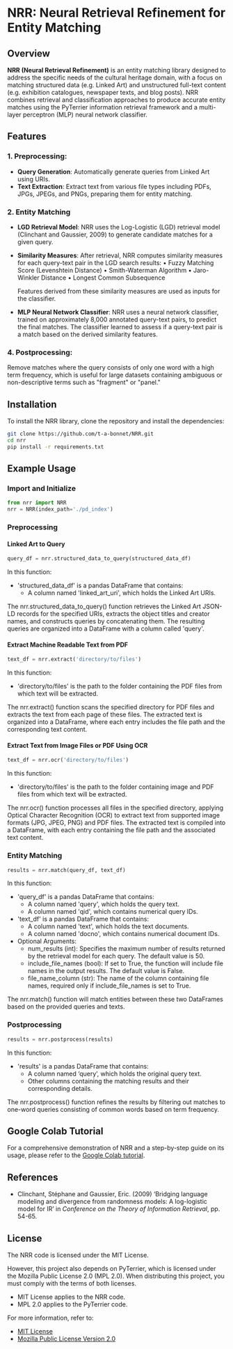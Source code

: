 # NRR: Neural Retrieval Refinement for Entity Matching

## Overview

**NRR (Neural Retrieval Refinement)** is an entity matching library designed to address the specific needs of the cultural heritage domain, with a focus on matching structured data (e.g. Linked Art) and unstructured full-text content (e.g. exhibition catalogues, newspaper texts, and blog posts). NRR combines retrieval and classification approaches to produce accurate entity matches using the PyTerrier information retrieval framework and a multi-layer perceptron (MLP) neural network classifier.

## Features

### 1. **Preprocessing**: 
   - **Query Generation**: Automatically generate queries from Linked Art using URIs.
   - **Text Extraction**: Extract text from various file types including PDFs, JPGs, JPEGs, and PNGs, preparing them for entity matching.

### 2. **Entity Matching**

   - **LGD Retrieval Model**: 
   NRR uses the Log-Logistic (LGD) retrieval model (Clinchant and Gaussier, 2009) to generate candidate matches for a given query.

   - **Similarity Measures**: 
   After retrieval, NRR computes similarity measures for each query-text pair in the LGD search results:
	•	Fuzzy Matching Score (Levenshtein Distance)
	•	Smith-Waterman Algorithm
	•	Jaro-Winkler Distance
	•	Longest Common Subsequence
   
        Features derived from these similarity measures are used as inputs for the classifier.

   - **MLP Neural Network Classifier**: 
   NRR uses a neural network classifier, trained on approximately 8,000 annotated query-text pairs, to predict the final matches. The classifier learned to assess if a query-text pair is a match based on the derived similarity features.

### 4. **Postprocessing**: 
   Remove matches where the query consists of only one word with a high term frequency, which is useful for large datasets containing ambiguous or non-descriptive terms such as "fragment" or "panel."

## Installation

To install the NRR library, clone the repository and install the dependencies:

```bash
git clone https://github.com/t-a-bonnet/NRR.git
cd nrr
pip install -r requirements.txt
```

## Example Usage

### Import and Initialize

```python
from nrr import NRR
nrr = NRR(index_path='./pd_index')
```

### Preprocessing

#### Linked Art to Query

```python
query_df = nrr.structured_data_to_query(structured_data_df)
```

In this function:

   - 'structured_data_df' is a pandas DataFrame that contains:
       - A column named 'linked_art_uri', which holds the Linked Art URIs.

The nrr.structured_data_to_query() function retrieves the Linked Art JSON-LD records for the specified URIs, extracts the object titles and creator names, and constructs queries by concatenating them. The resulting queries are organized into a DataFrame with a column called 'query'.

#### Extract Machine Readable Text from PDF

```python
text_df = nrr.extract('directory/to/files')
```

In this function:

   - 'directory/to/files' is the path to the folder containing the PDF files from which text will be extracted.

The nrr.extract() function scans the specified directory for PDF files and extracts the text from each page of these files. The extracted text is organized into a DataFrame, where each entry includes the file path and the corresponding text content.

#### Extract Text from Image Files or PDF Using OCR

```python
text_df = nrr.ocr('directory/to/files')
```

In this function:

   - 'directory/to/files' is the path to the folder containing image and PDF files from which text will be extracted.

The nrr.ocr() function processes all files in the specified directory, applying Optical Character Recognition (OCR) to extract text from supported image formats (JPG, JPEG, PNG) and PDF files. The extracted text is compiled into a DataFrame, with each entry containing the file path and the associated text content.

### Entity Matching

```python
results = nrr.match(query_df, text_df)
```

In this function:

   - 'query_df' is a pandas DataFrame that contains:
       - A column named 'query', which holds the query text.
       - A column named 'qid', which contains numerical query IDs.
   - 'text_df' is a pandas DataFrame that contains:
       - A column named 'text', which holds the text documents.
       - A column named 'docno', which contains numerical document IDs.
   - Optional Arguments:
       - num_results (int): Specifies the maximum number of results returned by the retrieval model for each query. The default value is 50.
       - include_file_names (bool): If set to True, the function will include file names in the output results. The default value is False.
       - file_name_column (str): The name of the column containing file names, required only if include_file_names is set to True.

The nrr.match() function will match entities between these two DataFrames based on the provided queries and texts.

### Postprocessing

```python
results = nrr.postprocess(results)
```

In this function:

   - 'results' is a pandas DataFrame that contains:
       - A column named ‘query’, which holds the original query text.
       - Other columns containing the matching results and their corresponding details.

The nrr.postprocess() function refines the results by filtering out matches to one-word queries consisting of common words based on term frequency.

## Google Colab Tutorial

For a comprehensive demonstration of NRR and a step-by-step guide on its usage, please refer to the [Google Colab tutorial](https://colab.research.google.com/drive/1pwWTMatqy-sxB5etYUMTkXN5uqCd5pyg#scrollTo=D8_nd5tyNEcq).

## References

- Clinchant, Stéphane and Gaussier, Eric. (2009) ‘Bridging language modeling and divergence from randomness models: A log-logistic model for IR’ in *Conference on the Theory of Information Retrieval*, pp. 54-65.

## License

The NRR code is licensed under the MIT License.

However, this project also depends on PyTerrier, which is licensed under the Mozilla Public License 2.0 (MPL 2.0). When distributing this project, you must comply with the terms of both licenses.

- MIT License applies to the NRR code.
- MPL 2.0 applies to the PyTerrier code.

For more information, refer to:
- [MIT License](./LICENSE)
- [Mozilla Public License Version 2.0](http://mozilla.org/MPL/2.0/)